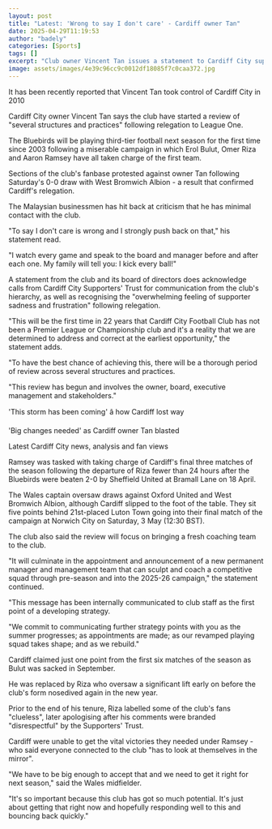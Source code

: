 ```yaml
---
layout: post
title: "Latest: 'Wrong to say I don't care' - Cardiff owner Tan"
date: 2025-04-29T11:19:53
author: "badely"
categories: [Sports]
tags: []
excerpt: "Club owner Vincent Tan issues a statement to Cardiff City supporters following the Bluebirds' relegation from the Championship."
image: assets/images/4e39c96cc9c0012df18085f7c0caa372.jpg
---
```


It has been recently reported that Vincent Tan took control of Cardiff City in 2010

Cardiff City owner Vincent Tan says the club have started a review of "several structures and practices" following relegation to League One.

The Bluebirds will be playing third-tier football next season for the first time since 2003 following a miserable campaign in which Erol Bulut, Omer Riza and Aaron Ramsey have all taken charge of the first team.

Sections of the club's fanbase protested against owner Tan following Saturday's 0-0 draw with West Bromwich Albion - a result that confirmed Cardiff's relegation.

The Malaysian businessmen has hit back at criticism that he has minimal contact with the club.

"To say I don't care is wrong and I strongly push back on that," his statement read.

"I watch every game and speak to the board and manager before and after each one. My family will tell you: I kick every ball!"

A statement from the club and its board of directors does acknowledge calls from Cardiff City Supporters' Trust for communication from the club's hierarchy, as well as recognising the "overwhelming feeling of supporter sadness and frustration" following relegation.

"This will be the first time in 22 years that Cardiff City Football Club has not been a Premier League or Championship club and it's a reality that we are determined to address and correct at the earliest opportunity," the statement adds.

"To have the best chance of achieving this, there will be a thorough period of review across several structures and practices. 

"This review has begun and involves the owner, board, executive management and stakeholders."

'This storm has been coming' â how Cardiff lost way

'Big changes needed' as Cardiff owner Tan blasted

Latest Cardiff City news, analysis and fan views

Ramsey was tasked with taking charge of Cardiff's final three matches of the season following the departure of Riza fewer than 24 hours after the Bluebirds were beaten 2-0 by Sheffield United at Bramall Lane on 18 April.

The Wales captain oversaw draws against Oxford United and West Bromwich Albion, although Cardiff slipped to the foot of the table. They sit five points behind 21st-placed Luton Town going into their final match of the campaign at Norwich City on Saturday, 3 May (12:30 BST).

The club also said the review will focus on bringing a fresh coaching team to the club.

"It will culminate in the appointment and announcement of a new permanent manager and management team that can sculpt and coach a competitive squad through pre-season and into the 2025-26 campaign," the statement continued.

"This message has been internally communicated to club staff as the first point of a developing strategy. 

"We commit to communicating further strategy points with you as the summer progresses; as appointments are made; as our revamped playing squad takes shape; and as we rebuild."

Cardiff claimed just one point from the first six matches of the season as Bulut was sacked in September.

He was replaced by Riza who oversaw a significant lift early on before the club's form nosedived again in the new year.

Prior to the end of his tenure, Riza labelled some of the club's fans "clueless", later apologising after his comments were branded "disrespectful" by the Supporters' Trust.

Cardiff were unable to get the vital victories they needed under Ramsey - who said everyone connected to the club "has to look at themselves in the mirror".

"We have to be big enough to accept that and we need to get it right for next season," said the Wales midfielder.

"It's so important because this club has got so much potential. It's just about getting that right now and hopefully responding well to this and bouncing back quickly."

